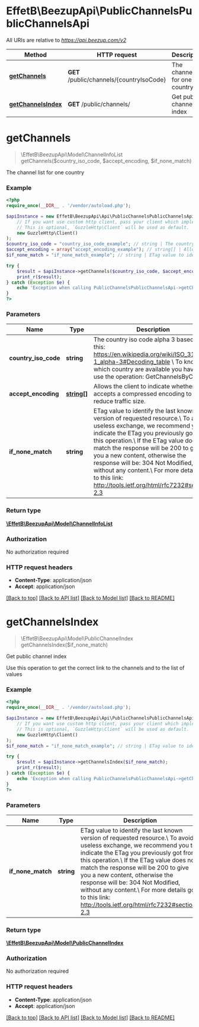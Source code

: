 # EffetB\BeezupApi\PublicChannelsPublicChannelsApi

All URIs are relative to *https://api.beezup.com/v2*

Method | HTTP request | Description
------------- | ------------- | -------------
[**getChannels**](PublicChannelsPublicChannelsApi.md#getChannels) | **GET** /public/channels/{countryIsoCode} | The channel list for one country
[**getChannelsIndex**](PublicChannelsPublicChannelsApi.md#getChannelsIndex) | **GET** /public/channels/ | Get public channel index


# **getChannels**
> \EffetB\BeezupApi\Model\ChannelInfoList getChannels($country_iso_code, $accept_encoding, $if_none_match)

The channel list for one country

### Example
```php
<?php
require_once(__DIR__ . '/vendor/autoload.php');

$apiInstance = new EffetB\BeezupApi\Api\PublicChannelsPublicChannelsApi(
    // If you want use custom http client, pass your client which implements `GuzzleHttp\ClientInterface`.
    // This is optional, `GuzzleHttp\Client` will be used as default.
    new GuzzleHttp\Client()
);
$country_iso_code = "country_iso_code_example"; // string | The country iso code alpha 3 based on this: https://en.wikipedia.org/wiki/ISO_3166-1_alpha-3#Decoding_table \\ To know which country are available you have to use the operation: GetChannelsByCountry
$accept_encoding = array("accept_encoding_example"); // string[] | Allows the client to indicate whether it accepts a compressed encoding to reduce traffic size.
$if_none_match = "if_none_match_example"; // string | ETag value to identify the last known version of requested resource.\\ To avoid useless exchange, we recommend you to indicate the ETag you previously got from this operation.\\ If the ETag value does not match the response will be 200 to give you a new content, otherwise the response will be: 304 Not Modified, without any content.\\ For more details go to this link: http://tools.ietf.org/html/rfc7232#section-2.3

try {
    $result = $apiInstance->getChannels($country_iso_code, $accept_encoding, $if_none_match);
    print_r($result);
} catch (Exception $e) {
    echo 'Exception when calling PublicChannelsPublicChannelsApi->getChannels: ', $e->getMessage(), PHP_EOL;
}
?>
```

### Parameters

Name | Type | Description  | Notes
------------- | ------------- | ------------- | -------------
 **country_iso_code** | **string**| The country iso code alpha 3 based on this: https://en.wikipedia.org/wiki/ISO_3166-1_alpha-3#Decoding_table \\ To know which country are available you have to use the operation: GetChannelsByCountry |
 **accept_encoding** | [**string[]**](../Model/string.md)| Allows the client to indicate whether it accepts a compressed encoding to reduce traffic size. |
 **if_none_match** | **string**| ETag value to identify the last known version of requested resource.\\ To avoid useless exchange, we recommend you to indicate the ETag you previously got from this operation.\\ If the ETag value does not match the response will be 200 to give you a new content, otherwise the response will be: 304 Not Modified, without any content.\\ For more details go to this link: http://tools.ietf.org/html/rfc7232#section-2.3 | [optional]

### Return type

[**\EffetB\BeezupApi\Model\ChannelInfoList**](../Model/ChannelInfoList.md)

### Authorization

No authorization required

### HTTP request headers

 - **Content-Type**: application/json
 - **Accept**: application/json

[[Back to top]](#) [[Back to API list]](../../README.md#documentation-for-api-endpoints) [[Back to Model list]](../../README.md#documentation-for-models) [[Back to README]](../../README.md)

# **getChannelsIndex**
> \EffetB\BeezupApi\Model\PublicChannelIndex getChannelsIndex($if_none_match)

Get public channel index

Use this operation to get the correct link to the channels and to the list of values

### Example
```php
<?php
require_once(__DIR__ . '/vendor/autoload.php');

$apiInstance = new EffetB\BeezupApi\Api\PublicChannelsPublicChannelsApi(
    // If you want use custom http client, pass your client which implements `GuzzleHttp\ClientInterface`.
    // This is optional, `GuzzleHttp\Client` will be used as default.
    new GuzzleHttp\Client()
);
$if_none_match = "if_none_match_example"; // string | ETag value to identify the last known version of requested resource.\\ To avoid useless exchange, we recommend you to indicate the ETag you previously got from this operation.\\ If the ETag value does not match the response will be 200 to give you a new content, otherwise the response will be: 304 Not Modified, without any content.\\ For more details go to this link: http://tools.ietf.org/html/rfc7232#section-2.3

try {
    $result = $apiInstance->getChannelsIndex($if_none_match);
    print_r($result);
} catch (Exception $e) {
    echo 'Exception when calling PublicChannelsPublicChannelsApi->getChannelsIndex: ', $e->getMessage(), PHP_EOL;
}
?>
```

### Parameters

Name | Type | Description  | Notes
------------- | ------------- | ------------- | -------------
 **if_none_match** | **string**| ETag value to identify the last known version of requested resource.\\ To avoid useless exchange, we recommend you to indicate the ETag you previously got from this operation.\\ If the ETag value does not match the response will be 200 to give you a new content, otherwise the response will be: 304 Not Modified, without any content.\\ For more details go to this link: http://tools.ietf.org/html/rfc7232#section-2.3 | [optional]

### Return type

[**\EffetB\BeezupApi\Model\PublicChannelIndex**](../Model/PublicChannelIndex.md)

### Authorization

No authorization required

### HTTP request headers

 - **Content-Type**: application/json
 - **Accept**: application/json

[[Back to top]](#) [[Back to API list]](../../README.md#documentation-for-api-endpoints) [[Back to Model list]](../../README.md#documentation-for-models) [[Back to README]](../../README.md)

